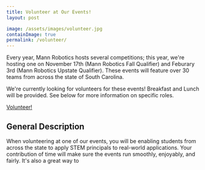 ```yaml
---
title: Volunteer at Our Events!
layout: post

image: /assets/images/volunteer.jpg
containImage: true
permalink: /volunteer/
---
```


Every year, Mann Robotics hosts several competitions; this year, we're hosting one on November 17th (Mann Robotics Fall Qualifier) and Feburary 3rd (Mann Robotics Upstate Qualifier). These events will feature over 30 teams from across the state of South Carolina.

We're currently looking for volunteers for these events! Breakfast and Lunch will be provided. See below for more information on specific roles.

<a href="mailto:volunteer@mannrobo.org" class="button cta">Volunteer!</a>

## General Description

When volunteering at one of our events, you will be enabling students from across the state to apply STEM principals to real-world applications. Your contribution of time will make sure the events run smoothly, enjoyably, and fairly. It's also a great way to
